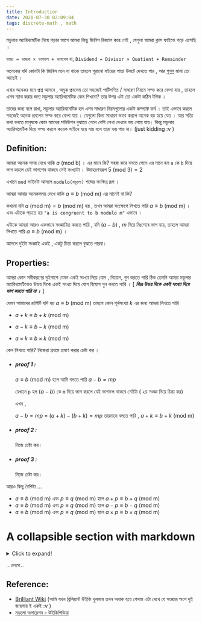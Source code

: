 ```yaml
---
title: Introduction
date: 2020-07-30 02:09:04
tags: discrete-math , math
---
```


মডুলার অ্যারিথমেটিক নিয়ে পড়ার আগে আমরা কিছু জিনিস রিক্যাপ করে নেই , যেগুলা আমরা ক্লাস ফাইভে পড়ে এসেছি । 

`ভাজ্য = ভাজক × ভাগফল + ভাগশেষ` বা, `Dividend = Divisor × Quotient + Remainder`

অনেকের যদি কোনটা কি জিনিস মনে না থাকে তাহলে পুরানো বইয়ের পাতা উলটে দেখতে পার , আর [গুগল](google.com) মামা তো আছেই । 

এবার অনেকর মনে প্রশ্ন আসবে , অমুক প্রবলেম তো সহজেই পাটিগণিত / সাধারণ নিয়মে সল্ভ করে  ফেলা যায় , তাহলে এসব ম্যাথ করার জন্য মডুলার অ্যারিথমেটিক কেন শিখবো? তার উপর এটা তো একটা কঠিন টপিক । 

তাদের জন্য বলে রাখা, মডুলার অ্যারিথমেটিক হল এসব সাধারণ নিয়মগুলোর একটা কম্প্যাক্ট ফর্ম । তাই এভাবে করলে সহজেই অনেক প্রবলেম সল্ভ করে ফেলা যায় । যেগুলো কিনা সাধারণ ভাবে করলে অনেক বড় হয়ে যেত ।  আর সত্যি কথা বলতে মানুষকে কোন ম্যাথের সলিউশন বুঝাতে গেলে বেশি লেখা দেখলে ভয় পেয়ে যায়। কিন্তু মডুলার অ্যারিথমেটিক দিয়ে সল্ভ করলে কয়েক লাইনে হয়ে যায় বলে তারা ভয় পায় না। (just kidding :v ) 



## Definition:

আমরা অনেক সময় দেখে থাকি $a \text{ (mod b)}$ । এর মানে কি? সহজ করে বলতে গেলে এর মানে হল `a` কে `b` দিয়ে ভাগ করলে যেই ভাগশেষ থাকবে সেই সংখ্যাটা ।  উদাহরণস্বরূপ $5 \text{ (mod 3)}=2$

এখানে `mod` সাইনটা আসলে `modulo(মডুলো)` শব্দের সংক্ষিপ্ত রূপ । 

আমরা আবার অনেকসময় দেখে থাকি $a\equiv b \text{ (mod m)}$ এর মানেই বা কি? 

কখনো যদি $a \text{ (mod m)}=b \text{ (mod m)}$ হয় , তখন আমরা সংক্ষেপে লিখতে পারি $a\equiv b \text{ (mod m)}$ । এবং এটাকে পড়তে হয় `"a is congruent to b modulo m"` এভাবে ।  

এটাকে আমরা আরও একভাবে সংজ্ঞায়িত করতে পারি , যদি $(a-b)$ , $m$ দিয়ে নিঃশেষে ভাগ যায়, তাহলে আমরা লিখতে পারি $a\equiv b \text{ (mod m)}$ ।

আসলে দুইটা সংজ্ঞাই একই , একটু চিন্তা করলে বুঝতে পারবা। 



## Properties:

আমরা কোন সমীকরণের দুইপাশে যেমন একই সংখ্যা দিয়ে যোগ , বিয়োগ, গুন  করতে পারি ঠিক তেমনি আমরা মডুলার অ্যারিথমেটিকেও উভয় দিকে একই সংখ্যা দিয়ে যোগ বিয়োগ গুন করতে পারি । [ ***বিদ্রঃ উভয় দিকে একই সংখ্যা দিয়ে ভাগ করতে পারি না ।*** ]  

যেমন আমাদের রাশিটি যদি হয় $a\equiv b \text{ (mod m)}$ তাহলে কোন পূর্নসংখ্যা $k$ এর জন্য আমরা লিখতে পারি 

- $a +k\equiv b+k \text{ (mod m)}$ 

- $a-k\equiv b-k \text{ (mod m)}$

- $a\times k\equiv b\times k \text{ (mod m)}$

কেন লিখতে পারি?  নিজেরা প্রথমে প্রমাণ করার চেষ্টা কর । 

- ##### proof 1 :

  $a\equiv b \text{ (mod m)}$ হলে আমি বলতে পারি $a-b=mp$

  যেখানে `p` হল $(a-b)$ কে `m` দিয়ে ভাগ করলে যেই ভাগফল থাকবে সেইটা ( ২য় সংজ্ঞা দিয়ে চিন্তা কর) 

  এখন , 

  $a-b=mp$
  = $(a+k)-(b+k)=mp$
  তারমানে বলতে পারি , $a +k\equiv b+k \text{ (mod m)}$ 

- ##### proof 2 :

  নিজে চেষ্টা কর। 

- ##### proof 3 :

  নিজে চেষ্টা কর। 

আরও কিছু বৈশিষ্ট্য ... 

- $a \equiv b \text{ (mod m)}$ এবং $p \equiv q \text{ (mod m)}$ হলে $a+p \equiv b+q \text{ (mod m)}$
- $a \equiv b \text{ (mod m)}$ এবং $p \equiv q \text{ (mod m)}$ হলে $a-p \equiv b-q \text{ (mod m)}$
- $a \equiv b \text{ (mod m)}$ এবং $p \equiv q \text{ (mod m)}$ হলে $a\times p \equiv b\times q \text{ (mod m)}$




# A collapsible section with markdown
<div>
<details>
  <summary>Click to expand!</summary>

  ## Heading
  1. A numbered
  2. list
     * With some
     * Sub bullets

</details>
</div>

*...চলবে...*


## Reference:

- [Brilliant Wiki](https://brilliant.org/wiki/modular-arithmetic/) (আমি যখন ব্রিলিয়ান্ট উইকি খুললাম তখন অবাক হয়ে গেলাম এটা দেখে যে সংজ্ঞার অংশ দুই জায়গায় ই একই :v )
- [মডুলো অপারেশন - উইকিপিডিয়া](https://en.wikipedia.org/wiki/Modulo_operation) 